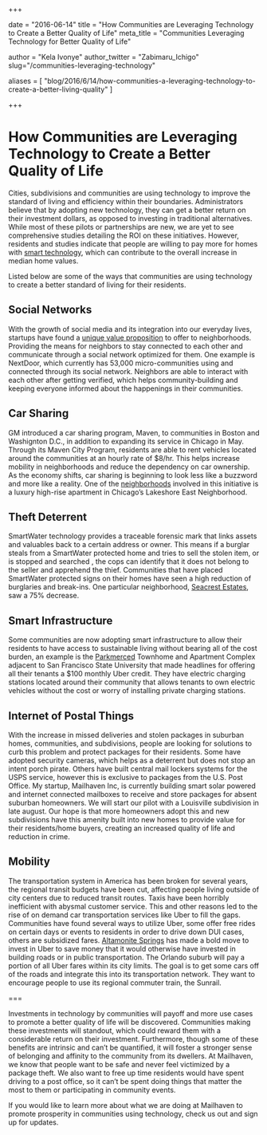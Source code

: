 +++

date = "2016-06-14"
title = "How Communities are Leveraging Technology to Create a Better Quality of Life"
meta_title = "Communities Leveraging Technology for Better Quality of Life"

author = "Kela Ivonye"
author_twitter = "Zabimaru_Ichigo"
slug="/communities-leveraging-technology"


aliases = [
 "blog/2016/6/14/how-communities-a-leveraging-technology-to-create-a-better-living-quality"
]

+++

# How Communities are Leveraging Technology to Create a Better Quality of Life

Cities, subdivisions and communities are using technology to improve the standard of living and efficiency within their boundaries. Administrators believe that by adopting new technology, they can get a better return on their investment dollars, as opposed to investing in traditional alternatives. While most of these pilots or partnerships are new, we are yet to see comprehensive studies detailing the ROI on these initiatives. However, residents and studies indicate that people are willing to pay more for homes with [smart technology](http://www.makeuseof.com/tag/installing-smart-devices-can-increase-homes-value/), which can contribute to the overall increase in median home values.

Listed below are some of the ways that communities are using technology to create a better standard of living for their residents.

## Social Networks

With the growth of social media and its integration into our everyday lives, startups have found a [unique value proposition](http://www.nytimes.com/2015/03/04/technology/nextdoor-a-start-up-social-network-digs-deep-into-neighborhoods.html?_r=0) to offer to neighborhoods. Providing the means for neighbors to stay connected to each other and communicate through a social network optimized for them. One example is NextDoor, which currently has 53,000 micro-communities using and connected through its social network. Neighbors are able to interact with each other after getting verified, which helps community-building and keeping everyone informed about the happenings in their communities.

## Car Sharing

GM introduced a car sharing program, Maven, to communities in Boston and Washignton D.C., in addition to expanding its service in Chicago in May. Through its Maven City Program, residents are able to rent vehicles located around the communities at an hourly rate of $8/hr. This helps increase mobility in neighborhoods and reduce the dependency on car ownership. As the economy shifts, car sharing is beginning to look less like a buzzword and more like a reality. One of the [neighborhoods](http://www.usatoday.com/story/money/cars/2016/05/19/gm-expands-chicago-car-sharing-test-boston-washington/84598658/) involved in this initiative is a luxury high-rise apartment in Chicago’s Lakeshore East Neighborhood.

## Theft Deterrent

SmartWater technology provides a traceable forensic mark that links assets and valuables back to a certain address or owner. This means if a burglar steals from a SmartWater protected home and tries to sell the stolen item, or is stopped and searched , the cops can identify that it does not belong to the seller and apprehend the thief. Communities that have placed SmartWater protected signs on their homes have seen a high reduction of burglaries and break-ins. One particular neighborhood, [Seacrest Estates](http://www.wptv.com/news/region-s-palm-beach-county/boynton-beach/boynton-beach-police-see-burglaries-decrease-in-neighborhoods-using-smartwater-technology), saw a 75% decrease.



## Smart Infrastructure

Some communities are now adopting smart infrastructure to allow their residents to have access to sustainable living without bearing all of the cost burden, an example is the [Parkmerced](http://parkmerced.com/amenities/) Townhome and Apartment Complex adjacent to San Francisco State University that made headlines for offering all their tenants a $100 monthly Uber credit. They have electric charging stations located around their community that allows tenants to own electric vehicles without the cost or worry of installing private charging stations.

## Internet of Postal Things

With the increase in missed deliveries and stolen packages in suburban homes, communities, and subdivisions, people are looking for solutions to curb this problem and protect packages for their residents. Some have adopted security cameras, which helps as a deterrent but does not stop an intent porch pirate. Others have built central mail lockers systems for the USPS service, however this is exclusive to packages from the U.S. Post Office. My startup, Mailhaven Inc, is currently building smart solar powered and internet connected mailboxes to receive and store packages for absent suburban homeowners. We will start our pilot with a Louisville subdivision in late august. Our hope is that more homeowners adopt this and new subdivisions have this amenity built into new homes to provide value for their residents/home buyers, creating an increased quality of life and reduction in crime.

## Mobility

The transportation system in America has been broken for several years, the regional transit budgets have been cut, affecting people living outside of city centers due to reduced transit routes. Taxis have been horribly inefficient with abysmal customer service. This and other reasons led to the rise of on demand car transportation services like Uber to fill the gaps. Communities have found several ways to utilize Uber, some offer free rides on certain days or events to residents in order to drive down DUI cases, others are subsidized fares. [Altamonite Springs](http://fortune.com/2016/03/03/uber-subsidy-public-transportation/) has made a bold move to invest in Uber to save money that it would otherwise have invested in building roads or in public transportation. The Orlando suburb will pay a portion of all Uber fares within its city limits. The goal is to get some cars off of the roads and integrate this into its transportation network. They want to encourage people to use its regional commuter train, the Sunrail.

===

Investments in technology by communities will payoff and more use cases to promote a better quality of life will be discovered. Communities making these investments will standout, which could reward them with a considerable return on their investment. Furthermore, though some of these benefits are intrinsic and can’t be quantified, it will foster a stronger sense of belonging and affinity to the community from its dwellers. At Mailhaven, we know that people want to be safe and never feel victimized by a package theft. We also want to free up time residents would have spent driving to a post office, so it can’t be spent doing things that matter the most to them or participating in community events.

If you would like to learn more about what we are doing at Mailhaven to promote prosperity in communities using technology, check us out and sign up for updates.
